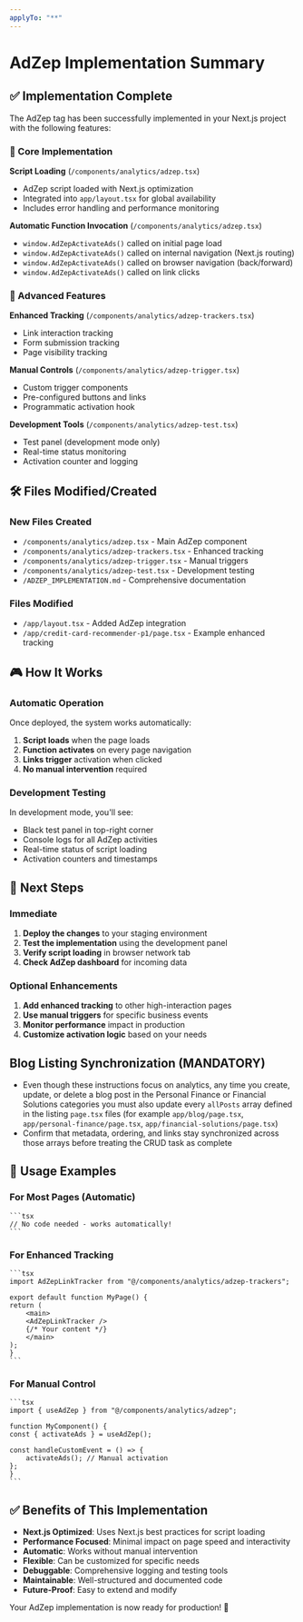 ```yaml
---
applyTo: "**"
---
```


# AdZep Implementation Summary

## ✅ Implementation Complete

The AdZep tag has been successfully implemented in your Next.js project with the following features:

### 🎯 Core Implementation

**Script Loading** (`/components/analytics/adzep.tsx`)

- AdZep script loaded with Next.js optimization
- Integrated into `app/layout.tsx` for global availability
- Includes error handling and performance monitoring

**Automatic Function Invocation** (`/components/analytics/adzep.tsx`)

- `window.AdZepActivateAds()` called on initial page load
- `window.AdZepActivateAds()` called on internal navigation (Next.js routing)
- `window.AdZepActivateAds()` called on browser navigation (back/forward)
- `window.AdZepActivateAds()` called on link clicks

### 🚀 Advanced Features

**Enhanced Tracking** (`/components/analytics/adzep-trackers.tsx`)

- Link interaction tracking
- Form submission tracking
- Page visibility tracking

**Manual Controls** (`/components/analytics/adzep-trigger.tsx`)

- Custom trigger components
- Pre-configured buttons and links
- Programmatic activation hook

**Development Tools** (`/components/analytics/adzep-test.tsx`)

- Test panel (development mode only)
- Real-time status monitoring
- Activation counter and logging

## 🛠️ Files Modified/Created

### New Files Created

- `/components/analytics/adzep.tsx` - Main AdZep component
- `/components/analytics/adzep-trackers.tsx` - Enhanced tracking
- `/components/analytics/adzep-trigger.tsx` - Manual triggers
- `/components/analytics/adzep-test.tsx` - Development testing
- `/ADZEP_IMPLEMENTATION.md` - Comprehensive documentation

### Files Modified

- `/app/layout.tsx` - Added AdZep integration
- `/app/credit-card-recommender-p1/page.tsx` - Example enhanced tracking

## 🎮 How It Works

### Automatic Operation

Once deployed, the system works automatically:

1. **Script loads** when the page loads
2. **Function activates** on every page navigation
3. **Links trigger** activation when clicked
4. **No manual intervention** required

### Development Testing

In development mode, you'll see:

- Black test panel in top-right corner
- Console logs for all AdZep activities
- Real-time status of script loading
- Activation counters and timestamps

## 🚀 Next Steps

### Immediate

1. **Deploy the changes** to your staging environment
2. **Test the implementation** using the development panel
3. **Verify script loading** in browser network tab
4. **Check AdZep dashboard** for incoming data

### Optional Enhancements

1. **Add enhanced tracking** to other high-interaction pages
2. **Use manual triggers** for specific business events
3. **Monitor performance** impact in production
4. **Customize activation logic** based on your needs

## Blog Listing Synchronization (MANDATORY)

- Even though these instructions focus on analytics, any time you create, update, or delete a blog post in the Personal Finance or Financial Solutions categories you must also update every `allPosts` array defined in the listing `page.tsx` files (for example `app/blog/page.tsx`, `app/personal-finance/page.tsx`, `app/financial-solutions/page.tsx`)
- Confirm that metadata, ordering, and links stay synchronized across those arrays before treating the CRUD task as complete

## 🔧 Usage Examples

### For Most Pages (Automatic)

    ```tsx
    // No code needed - works automatically!
    ```

### For Enhanced Tracking

    ```tsx
    import AdZepLinkTracker from "@/components/analytics/adzep-trackers";

    export default function MyPage() {
    return (
        <main>
        <AdZepLinkTracker />
        {/* Your content */}
        </main>
    );
    }
    ```

### For Manual Control

    ```tsx
    import { useAdZep } from "@/components/analytics/adzep";

    function MyComponent() {
    const { activateAds } = useAdZep();

    const handleCustomEvent = () => {
        activateAds(); // Manual activation
    };
    }
    ```

## ✅ Benefits of This Implementation

- **Next.js Optimized**: Uses Next.js best practices for script loading
- **Performance Focused**: Minimal impact on page speed and interactivity
- **Automatic**: Works without manual intervention
- **Flexible**: Can be customized for specific needs
- **Debuggable**: Comprehensive logging and testing tools
- **Maintainable**: Well-structured and documented code
- **Future-Proof**: Easy to extend and modify

Your AdZep implementation is now ready for production! 🎉
